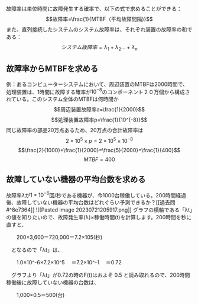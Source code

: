 
故障率は単位時間に故障発生する確率で、以下の式で求めることができる：
$$故障率=\frac{1}{MTBF（平均故障間隔)}$$
また、直列接続したシステムのシステム故障率は、それぞれ装置の故障率の和である：
$$システム故障率=\lambda_{1}+\lambda_{2}\dots+\lambda_{n}$$

## 故障率からMTBFを求める

例：あるコンピューターシステムにおいて、周辺装置のMTBFは2000時間で、処理装置は、1時間に故障する確率が$10^{-8}$のコンポーネント２０万個から構成されている。このシステム全体のMTBFは何時間か
$$周辺装置故障率a=\frac{1}{2000}$$
$$処理装置故障率p=\frac{1}{10^{-8}}$$
同じ故障率の部品20万点あるため、20万点の合計故障率は
$$2\times 10^{5}\times{p}=2\times{10^{5}}\times{10^{-8}}$$
$$\frac{2}{1000}+\frac{1}{2000}=\frac{5}{2000}=\frac{1}{400}$$
$$MTBF=400$$

## 故障していない機器の平均台数を求める
故障率$\lambda$が$1\times{10^{-6}}$回/秒である機器が、今1000台稼働している。200時間経過後、故障していない機器の平均台数はどれぐらい予測できるか？[[過去問#^8e7364]]
![[Pasted image 20230721205917.png]]
グラフの横軸である「λt」の値を知りたいので、故障発生率(λ)×稼働時間(t)を計算します。200時間を秒に直すと、

　　200×3,600＝720,000＝7.2×105(秒)

　となるので「λt」は、

　　1.0×10^-6×7.2×10^5
　＝7.2×10^-1
　＝0.72

　グラフより「λt」が0.72の時のF(t)はおよそ 0.5 と読み取れるので、200時間稼働後に故障していない機器の台数は、

　　1,000×0.5＝500(台)
